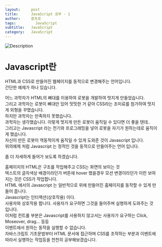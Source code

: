 ```yaml
---
layout:     post
title:      JavaScript 공부 - 1
author:     쭌프로
tags: 		  JavaScript
subtitle:   JavaScript 
category:   JavaScript
---
```

<!-- Start Writing Below in Markdown -->

![Description](https://alalstjr.github.io/promotes.github.io/img/2019-03-03-1.png)

# Javascript란

<p>
  HTML과 CSS로 만들어진 웹페이지를 동적으로 변경해주는 언어입니다.<br/>
  간단한 예제가 하나 있습니다.
</p>

<p>
  어느 과학자가 HTML의 뼈대를 이용하여 로봇을 개발하여 멋지게 만들었습니다.<br/>
  그리고 과학자는 로봇이 뼈대만 있어 밋밋한 거 같아 CSS라는 조미료를 첨가하여 멋지게 외형을 꾸몄습니다.<br/>
  하지만 과학자는 만족하지 못했습니다.<br/>
  과학자는 생각했습니다. 이렇게 멋지게 만든 로봇이 움직일 수 있다면 더 좋을 텐데..<br/>
  그리고는 Javascript 라는 전기와 프로그래밍을 넣어 로봇을 자기가 원하는데로 움직이게 했습니다.<br/>
  자신이 만든 로봇이 역동적이게 움직일 수 있게 도와준 것이 Javascript 입니다.<br/>
  위의예제 처럼 Javascript 는 정적인 것을 동적으로 만들어주는 언어 입니다.<br/>
</p>
<p>
  좀 더 자세하게 들어가 보도록 하겠습니다.
<p>

<p>
  홈페이지의 HTML은 구조를 작업해주고 CSS는 화면의 보이는 것<br/>
  텍스트의 글자색상 배경이라던가 버튼에 hover 했을경우 모션 변경이라던가 이런 보여지는 것은 CSS가 작업합니다.<br/>
  HTML 에서의 Javascript 는 일반적으로 위에 만들어진 홈페이지를 동작할 수 있게 만들어 줍니다.<br/>
  Javascript는 인터랙션(상호작용) 이다.<br/>
  사용자와 상호작용 합니다. 사용자가 요구하면 그것을 들어주며 실행하게 도와주는 것 입니다.<br/>
  이처럼 컨트롤 부분은 Javascript를 사용하지 않고서는 사용자가 요구하는 Click, Moseover, drag... 등등<br/>
  이벤트에서 원하는 동작을 실행할 수 없습니다.<br/>
  자바스크립트 기초문법부터 HTML 문서에 접근하며 CSS를 조작하는 부분과 이벤트에 따라서 실행하는 작업등을 천천히 공부해보겠습니다.
</p>
